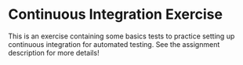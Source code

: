 # Continuous Integration Exercise

This is an exercise containing some basics tests to practice setting up continuous integration for automated testing.  See the assignment description for more details!
